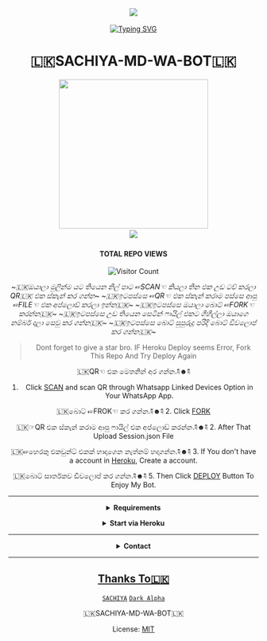 

<div align="center">		

<img src= "https://camo.githubusercontent.com/71b837571c48af3aa60a73dbc9d5936aa359d78efbfa8a6743cbbbc16b80ef4d/68747470733a2f2f63646e2e646973636f72646170702e636f6d2f6174746163686d656e74732f3830353930323039333930363630383138362f3830353931333937323533353539303932322f74656e6f722e676966"/>
</p>

[![Typing SVG](https://readme-typing-svg.demolab.com?font=Fira+Code&pause=1000&color=00F763&width=435&lines=%F0%9F%87%B1%F0%9F%87%B0SACHIYA-MD-WA-BOT%F0%9F%87%B1%F0%9F%87%B0)](https://git.io/typing-svg)

<h1>🇱🇰SACHIYA-MD-WA-BOT🇱🇰</h1>
</div>

<div align="center">
  <img src="https://i.imgur.com/twNAtLk.jpeg" width="300" height="300">
	<div align="center">
<img src= "https://camo.githubusercontent.com/71b837571c48af3aa60a73dbc9d5936aa359d78efbfa8a6743cbbbc16b80ef4d/68747470733a2f2f63646e2e646973636f72646170702e636f6d2f6174746163686d656e74732f3830353930323039333930363630383138362f3830353931333937323533353539303932322f74656e6f722e676966"/>
</p>

#### TOTAL REPO VIEWS
![Visitor Count](https://github.com/nolove2005/SACHIYA-MD-WA-BOT)
</p>


~*🇱🇰ඔයාලා මුලින්ම යට තියෙන නිල් පාට ☞SCAN☜ කියලා තින එක උඩ ටච් කරලා QR🇱🇰 එක ස්කැන් කර ගන්න*~
~*🇱🇰ඉටපස්සෙ ☞QR☜ එක ස්කැන් කරාම පස්සෙ ආපු ☞FILE☜ එක අප්ලොඩ් කරලා ඉන්න🇱🇰*~
~*🇱🇰ඉටපස්සෙ ඔයාලා බොට් ☞FORK☜ කරන්න🇱🇰*~
~*🇱🇰ඉටපස්සෙ උඩ තියෙන සෙටින් ෆායිල් එකට ගිහිල්ලා ඔයාගෙ නම්බර් දාලා සෙවු කර ගන්න🇱🇰*~
~*🇱🇰ඉටපස්සෙ බොට් සුපුරුදු පරිදි බොට් ඩිවලොප් කර ගන්න🇱🇰*~

> Dont forget to give a star bro. IF Heroku Deploy seems Error, Fork This Repo And Try Deploy Again


🇱🇰QR☜ එක මෙතනින් අර ගන්න.☟☻☟

1. Click [SCAN](https://replit.com/@NoLove1/SACHIYA-MD-WA-BOT-1?v=1) and scan QR through Whatsapp Linked Devices Option in Your WhatsApp App.

🇱🇰බොට් ☞FROK☜ කර ගන්න.☟☻☟
2. Click [FORK](https://github.com/nolove2005/SACHIYA-MD-WA-BOT/fork)

🇱🇰☞QR එක ස්කැන් කරාම ආපු ෆායිල් එක අප්ලොඩ් කරන්න.☟☻☟
2. After That Upload Session.json File


🇱🇰☞හෙරකු එකවුන්ට් එකක් හාදාගෙන නැත්නම් හදාගන්න.☟☻☟
3. If You don't have a account in [Heroku](https://signup.heroku.com/), Create a account.

🇱🇰බොට් සාර්තකව ඩිවලොප් කර ගන්න.☟☻☟
5. Then Click [DEPLOY](https://heroku.com/deploy) Button To Enjoy My Bot.





---

<!-- Requirements -->
<b><details><summary>Requirements</summary></b>
* Some Text Editor
* [Node JS](https://nodejs.org/en/)
* [Git](https://git-scm.com/downloads)
* [FFMPEG](https://ffmpeg.org/download.html)
  
```bash
Add FFmpeg to PATH environment variable
```
</details>


<!-- Start via Heroku -->
<b><details><summary>Start via Heroku</summary></b>

* Scan QR In Your Whatsapp From [Here](https://replit.com/@AchiFernando4/ALPHA-MD-V1?v=1)

[![Run on Repl.it](https://github.com/Platane/snk/raw/output/github-contribution-grid-snake.svg)](https://replit.com/@AchiFernando4/ALPHA-MD-V1?v=1) 

* Fork This Repo By Clicking [Here](https://github.com/ALPHA-OFFICIAL-TEAM/ALPHA-MD-WA-BOT/fork)
* then Deploy The Bot From [Here](https://heroku.com/deploy)
* Wait 5-10 Min To Deploy 
* After Deploying On The Worker And Check The Logs

</details>




----

<!-- Contact Owner☜ -->
<b><details><summary>Contact</summary></b>
	

<p align="center">
    World best English WhatsApp Button Bot Developer Achi Fernando Enjoy Our Bot
    <br>
        <a href="https://chat.whatsapp.com/EsxYf5wGFVQAFcqTOxnpGt">Whatsapp Support Group 01</a> 
        
	<a href="https://chat.whatsapp.com/EsxYf5wGFVQAFcqTOxnpGt">Whatsapp Bot Group</a> 
    <br>
</p>

## ```Connect With Me☜```
<p align="center">
<a href="https://wa.me/94767233346"><img src="https://img.shields.io/badge/Contact Achi Fernando-25D366?style=for-the-badge&logo=whatsapp&logoColor=white" />
<a href="https://www.youtube.com/c/AchiBrolk"><img src="https://img.shields.io/badge/Subscribe ABLK STUDIO-ff0000?style=for-the-badge&logo=youtube&logoColor=ff000000&link=https://www.youtube.com/c/AchiBrolk" /><br>
</p>

</details>


</details><hr>

## Thanks To🇱🇰

 [`SACHIYA`](https://github.com/nolove2005/SACHIYA-MD-WA-BOT)
 [`Dark Alpha`](https://github.com/darkalphaxteam)
 
 🇱🇰SACHIYA-MD-WA-BOT🇱🇰


License: [MIT](https://github.com/Gojo-Satoru/LICENSE)
